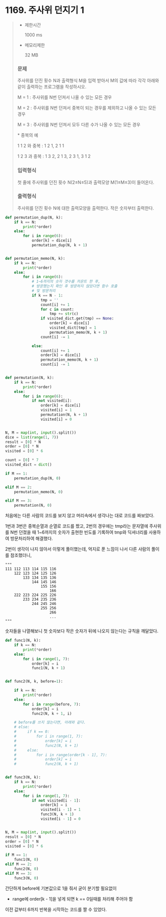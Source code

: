# 1169. 주사위 던지기 1

> - 제한시간
>
>   1000 ms  
>
>  
>
> - 메모리제한
>
>   32 MB  
>
>  
>
> ### 문제
>
> 주사위를 던진 횟수 N과 출력형식 M을 입력 받아서 M의 값에 따라 각각 아래와 같이 출력하는 프로그램을 작성하시오.
>
>  
>
> M = 1 : 주사위를 N번 던져서 나올 수 있는 모든 경우
>
> M = 2 : 주사위를 N번 던져서 중복이 되는 경우를 제외하고 나올 수 있는 모든 경우
>
> M = 3 : 주사위를 N번 던져서 모두 다른 수가 나올 수 있는 모든 경우
>
>  
>
> \* 중복의 예
>
> 1 1 2 와 중복 : 1 2 1, 2 1 1
>
> 1 2 3 과 중복 : 1 3 2, 2 1 3, 2 3 1, 3 1 2 
>
> 
>
> ### 입력형식
>
> 첫 줄에 주사위를 던진 횟수 N(2≤N≤5)과 출력모양 M(1≤M≤3)이 들어온다.
>
> 
>
> ### 출력형식
>
> 주사위를 던진 횟수 N에 대한 출력모양을 출력한다. 작은 숫자부터 출력한다.

```python
def permutation_dup(N, k):
    if k == N:
        print(*order)
    else:
        for i in range(6):
            order[k] = dice[i]
            permutation_dup(N, k + 1)


def permutation_memo(N, k):
    if k == N:
        print(*order)
    else:
        for i in range(6):
            # 1~6까지의 숫자 갯수를 카운트 한 후,
            # 방문했는지 확인 후 방문하지 않았다면 함수 호출
            # 및 방문처리
            if k == N - 1:
                tmp = ''
                count[i] += 1
                for c in count:
                    tmp += str(c)
                if visited_dict.get(tmp) == None:
                    order[k] = dice[i]
                    visited_dict[tmp] = 1
                    permutation_memo(N, k + 1)
                count[i] -= 1

            else:
                count[i] += 1
                order[k] = dice[i]
                permutation_memo(N, k + 1)
                count[i] -= 1


def permutation(N, k):
    if k == N:
        print(*order)
    else:
        for i in range(6):
            if not visited[i]:
                order[k] = dice[i]
                visited[i] = 1
                permutation(N, k + 1)
                visited[i] = 0


N, M = map(int, input().split())
dice = list(range(1, 7))
result = [0] * N
order = [0] * N
visited = [0] * 6

count = [0] * 7
visited_dict = dict()

if M == 1:
    permutation_dup(N, 0)

elif M == 2:
    permutation_memo(N, 0)

elif M == 3:
    permutation(N, 0)
```

처음에는 다른 사람의 코드를 보지 않고 머리속에서 생각나는 대로 코드를 짜보았다.

1번과 3번은 중복순열과 순열로 코드를 짰고, 2번의 경우에는 tmp라는 문자열에 주사위를 N번 던졌을 때 1~6까지의 숫자가 출현한 빈도를 기록하여 tmp와 딕셔너리를 사용하여 방문처리하여 해결했다.

2번이 생각이 나지 않아서 이렇게 풀이했는데, 억지로 푼 느낌이 나서 다른 사람의 풀이를 참조했더니,

```
"""
111 112 113 114 115 116
    122 123 124 125 126
        133 134 135 136
            144 145 146
                155 156
                    166
    222 223 224 225 226
        233 234 235 236
            244 245 246
                255 256
                    266
                    ...
"""
```

숫자들을 나열해보니 첫 숫자보다 작은 숫자가 뒤에 나오지 않는다는 규칙을 깨달았다.



```python
def func1(N, k):
    if k == N:
        print(*order)
    else:
        for i in range(1, 7):
            order[k] = i
            func1(N, k + 1)


def func2(N, k, before=1):

    if k == N:
        print(*order)
    else:
        for i in range(before, 7):
            order[k] = i
            func2(N, k + 1, i)

    # before를 쓰지 않는다면, 아래와 같다.
    # else:
    #     if k == 0:
    #         for i in range(1, 7):
    #             order[k] = i
    #             func2(N, k + 1)
    #     else:
    #         for i in range(order[k - 1], 7):
    #             order[k] = i
    #             func2(N, k + 1)


def func3(N, k):
    if k == N:
        print(*order)
    else:
        for i in range(1, 7):
            if not visited[i - 1]:
                order[k] = i
                visited[i - 1] = 1
                func3(N, k + 1)
                visited[i - 1] = 0


N, M = map(int, input().split())
result = [0] * N
order = [0] * N
visited = [0] * 6

if M == 1:
    func1(N, 0)
elif M == 2:
    func2(N, 0)
elif M == 3:
    func3(N, 0)
```

간단하게 before에 기본값으로 1을 줘서 굳이 분기할 필요없이

- range에 order[k - 1]을 넣게 되면 k == 0일때를 처리해 주어야 함

이전 값부터 6까지 반복을 시작하는 코드를 짤 수 있었다.